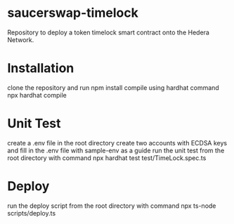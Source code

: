 # saucerswap-timelock

Repository to deploy a token timelock smart contract onto the Hedera Network.

# Installation

clone the repository and run npm install
compile using hardhat command npx hardhat compile

# Unit Test

create a .env file in the root directory
create two accounts with ECDSA keys and fill in the .env file with sample-env as a guide
run the unit test from the root directory with command npx hardhat test test/TimeLock.spec.ts

# Deploy

run the deploy script from the root directory with command npx ts-node scripts/deploy.ts
